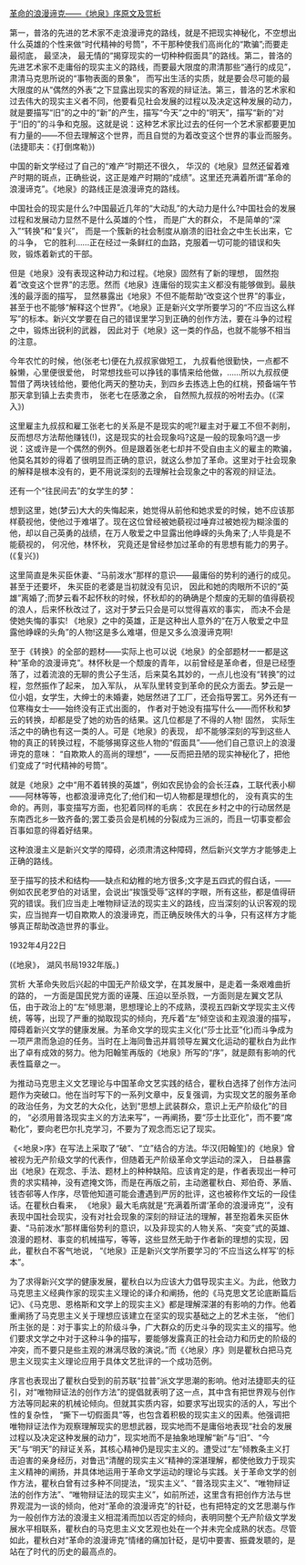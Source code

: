 [革命的浪漫谛克——《地泉》序原文及赏析](https://www.vrrw.net/wx/14266.html)

第一，普洛的先进的艺术家不走浪漫谛克的路线，就是不把现实神秘化，不空想出什么英雄的个性来做“时代精神的号筒”，不干那种使我们高尚化的“欺骗”;而要走最彻底， 最坚决， 最无情的“揭穿现实的一切种种假面具”的路线。第二，普洛的先进艺术家不走庸俗的现实主义的路线，而要最大限度的肃清那些“通行的成见”，肃清马克思所说的“事物表面的景象”， 而写出生活的实质，就是要会尽可能的最大限度的从“偶然的外表”之下显露出现实的客观的辩证法。第三，普洛的艺术家和过去伟大的现实主义者不同，他要看见社会发展的过程以及决定这种发展的动力，就是要描写“旧”的之中的“新”的产生，描写“今天”之中的“明天”，描写“新的”对于“旧的”的斗争和克服。这就是说：这种艺术家比过去的任何一个艺术家都要更加有力量的——不但去理解这个世界，而且自觉的为着改变这个世界的事业而服务。(法捷耶夫：《打倒席勒》)

中国的新文学经过了自己的“难产”时期还不很久， 华汉的《地泉》显然还留着难产时期的斑点，正确些说，这正是难产时期的“成绩”。这里还充满着所谓“革命的浪漫谛克”。《地泉》的路线正是浪漫谛克的路线。

中国社会的现实是什么?中国最近几年的“大动乱”的大动力是什么?中国社会的发展过程和发展动力显然不是什么英雄的个性， 而是广大的群众， 不是简单的“深入”“转换”和“复兴”， 而是一个簇新的社会制度从崩溃的旧社会之中生长出来，它的斗争， 它的胜利……正在经过一条鲜红的血路，克服着一切可能的错误和失败，锻炼着新式的干部。

但是《地泉》没有表现这种动力和过程。《地泉》固然有了新的理想， 固然抱着“改变这个世界”的志愿。然而《地泉》连庸俗的现实主义都没有能够做到。最肤浅的最浮面的描写， 显然暴露出《地泉》不但不能帮助“改变这个世界”的事业，甚至于也不能够“解释这个世界”。《地泉》正是新兴文学所要学习的“不应当这么样写”的标本。新兴文学要在自己的错误里学习到正确的创作方法，要在斗争的过程之中，锻炼出锐利的武器， 因此对于《地泉》这一类的作品，也就不能够不相当的注意。

今年农忙的时候，他(张老七)便在九叔叔家做短工， 九叔看他很勤快，一点都不躲懒，心里便很爱他， 时常想找些可以挣钱的事情来给他做，……所以九叔叔便暂借了两块钱给他，要他化两天的整功夫，到四乡去拣选上色的红桃，预备端午节那天拿到镇上去卖贵市， 张老七在感激之余， 自然照九叔叔的吩咐去办。(《深入》)

这里雇主九叔叔和雇工张老七的关系是不是现实的呢?!雇主对于雇工不但不剥削，反而想尽方法帮他赚钱(!)，这是现实的社会现象吗?这是一般的现象吗?退一步说：这或许是一个偶然的例外。但是跟着张老七却并不受自由主义的雇主的欺骗，他莫名其妙的得着了很明显而正确的意识，就这么参加了革命。这里对于社会现象的解释是根本没有的，更不用说深刻的去理解社会现象之中的客观的辩证法。

还有一个“往民间去”的女学生的梦：

想到这里，她(梦云)大大的失悔起来，她觉得从前他和她求爱的时候，她不应该那样藐视他，使他过于难堪了。现在这位曾经被她藐视过唾弃过被她视为糊涂蛋的他，却以自己英勇的战绩，在万人敬爱之中显露出他峥嵘的头角来了;人毕竟是不能藐视的， 何况他，林怀秋， 究竟还是曾经参加过革命的有思想有能力的男子。(《复兴》)

这里简直是朱买臣休妻、“马前泼水”那样的意识——最庸俗的势利的通行的成见。甚至于还要坏， 朱买臣的老婆是当初就没有见识， 因此和她的肉眼所不识的“英雄”离婚了;而梦云看不起怀秋的时候，怀秋却的的确确是个颓废的无聊的值得藐视的浪人，后来怀秋改过了，这对于梦云只会是可以觉得喜欢的事实， 而决不会是使她失悔的事实! 《地泉》之中的英雄，正是这种出人意外的“在万人敬爱之中显露他峥嵘的头角”的人物!这是多么难堪，但是又多么浪漫谛克啊!

至于《转换》的全部的题材——实际上也可以说《地泉》的全部题材一一都是这种“革命的浪漫谛克”。林怀秋是一个颓废的青年，以前曾经是革命者，但是已经堕落了，过着流浪的无聊的贵公子生活，后来莫名其妙的，一点儿也没有“转换”的过程，忽然振作了起来， 加入军队， 从军队里转变到革命的民众方面去。梦云是一位小姐，女学生，大绅士的未婚妻，她居然进了工厂，还会指导罢工。另外还有一位寒梅女士——始终没有正式出面的， 作者对于她没有描写什么——而怀秋和梦云的转换，却都是受了她的劝告的结果。这几位都是了不得的人物! 固然， 实际生活之中的确也有这一类的人。可是《地泉》的表现， 却不能够深刻的写到这些人物的真正的转换过程，不能够揭穿这些人物的“假面具”——他们自己意识上的浪漫谛克的意味： “自欺欺人的高尚的理想”，——反而把丑陋的现实神秘化了，把他们变成了“时代精神的号筒”。

就是《地泉》之中“用不着转换的英雄”，例如农民协会的会长汪森，工联代表小柳——阿林等等，也都浪漫谛克化了;他们和一切人物都是理想化的， 没有真实的生命的。再则，事变描写方面，也犯着同样的毛病： 农民在乡村之中的行动居然是东南西北乡一致齐备的;罢工委员会是机械的分裂成为三派的，而且一切事变都会百事如意的得着好结果。

这种浪漫主义是新兴文学的障碍，必须肃清这种障碍，然后新兴文学方才能够走上正确的路线。

至于描写的技术和结构——缺点和幼稚的地方很多;文字是五四式的假白话，——例如农民老罗伯的对话里，会说出“挨饿受辱”这样的字眼，所有这些，都是值得研究的错误。我们应当走上唯物辩证法的现实主义的路线，应当深刻的认识客观的现实，应当抛弃一切自欺欺人的浪漫谛克，而正确反映伟大的斗争，只有这样方才能够真正帮助改造世界的事业。

1932年4月22日

(《地泉》， 湖风书局1932年版。)



赏析 大革命失败后兴起的中国无产阶级文学，在其发展中，是走着一条艰难曲折的路的， 一方面是国民党方面的诬蔑、压迫以至杀戮，一方面则是左翼文艺队伍，由于政治上的“左”倾思潮，思想理论上的不成熟，漠视五四新文学现实主义传统，等等，出现了严重的拗取现实的倾向，充斥着“左”倾空谈和主观浪漫的描写，障碍着新兴文学的健康发展。为革命文学的现实主义化(“莎士比亚”化)而斗争成为一项严肃而急迫的任务。当时在上海同鲁迅并肩领导左翼文化运动的瞿秋白为此作出了卓有成效的努力。他为阳翰笙再版的《地泉》所写的“序”，就是颇有影响的代表性篇章之一。

为推动马克思主义文艺理论与中国革命文艺实践的结合，瞿秋白选择了创作方法问题作为突破口。他在当时写下的一系列文章中，反复强调，为实现文艺的服务革命的政治任务，为文艺的大众化，达到“思想上武装群众，意识上无产阶级化”的目的， “必须用普洛现实主义的方法来写”，一再阐扬，要“莎士比亚化”，而不要“席勒化”，要向老巴尔扎克学习，不要为了观念而忘记了现实。

《<地泉>序》在写法上采取了“破”、“立”结合的方法。华汉(阳翰笙)的《地泉》曾被视为无产阶级文学的代表作，但随着无产阶级革命文学运动的深入， 日益暴露出《地泉》在观念、手法、题材上的种种缺陷。应该肯定的是，作者表现出一种可贵的求实精神，没有遮掩文饰，而是在再版之前，主动邀瞿秋白、郑伯奇、茅盾、钱杏邨等人作序，尽管他知道可能会遭遇到严厉的批评，这也被称作文坛的一段佳话。在瞿秋白看来， 《地泉》最大毛病就是“充满着所谓‘革命的浪漫谛克’”，没有表现中国社会现实，没有对社会现象的深刻的辩证法的理解，甚至抱着朱买臣休妻、“马前泼水”那样庸俗势利的意识，以及非现实的人物关系、“突变”式的英雄、浪漫的题材、事变的机械描写，等等，这些显然无助于作者新的理想的实现，因此，瞿秋白不客气地说， “《地泉》正是新兴文学所要学习的‘不应当这么样写’的标本”。

为了求得新兴文学的健康发展，瞿秋白以为应该大力倡导现实主义。为此，他致力马克思主义经典作家的现实主义理论的译介和阐扬，他的《马克思文艺论底断篇后记》、《马克思、恩格斯和文学上的现实主义》都是理解深湛的有影响的力作。他着重阐扬了马克思主义关于理想应该建立在坚实的现实基础之上的艺术主张， “他们所主张的是：对于事实上的阶级斗争，广大群众的历史斗争的现实主义的描写。他们要求文学之中对于这种斗争的描写，要能够发露真正的社会动力和历史的阶级的冲突，而不要只是些主观的淋漓尽致的演说。”而《〈地泉〉序》则是瞿秋白把马克思主义现实主义理论应用于具体文艺批评的一个成功范例。

序言也表现出了瞿秋白受到的前苏联“拉普”派文学思潮的影响。他对法捷耶夫的征引，对“唯物辩证法的创作方法”的提倡就表明了这一点，其中含有把世界观与创作方法等同起来的机械论倾向。但就其实质内容，如要求写出现实的活的人，写出个性的复杂性， “撕下一切假面具”等，也包含着积极的现实主义的因素。他强调把唯物辩证法作为观察理解现实的思想武器，现实地而不是庸俗地表现“社会的发展过程以及决定这种发展的动力”，现实地而不是抽象地理解“新”与“旧”、“今天”与“明天”的辩证关系，其核心精神仍是现实主义的。遭受过“左”倾教条主义打击迫害的亲身经历，对鲁迅“清醒的现实主义”精神的深湛理解，都使他致力于现实主义精神的阐扬，并具体地运用于革命文学运动的理论与实践。关于革命文学的创作方法，瞿秋白曾有过多种不同提法，“现实主义”、“普洛现实主义”、“唯物辩证法的创作方法”、“唯物辩证法的现实主义”，如前所述，这里含有把创作方法与世界观混为一谈的倾向，他对“革命的浪漫谛克”的针砭，也有把特定的文艺思潮与作为一般创作方法的浪漫主义相混淆而加以否定的倾向，表明同整个无产阶级文学发展水平相联系，瞿秋白的马克思主义文艺观也处在一个并未完全成熟的状态。尽管如此，瞿秋白对“革命的浪漫谛克”情绪的痛加针砭，是切中要害、振聋发聩的，是站在了时代的历史的最高点的。

